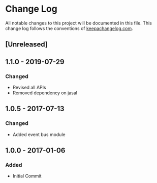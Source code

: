 # Change Log
All notable changes to this project will be documented in this file. This change log follows the conventions of [keepachangelog.com](http://keepachangelog.com/).

## [Unreleased]

## 1.1.0 - 2019-07-29
### Changed
- Revised all APIs 
- Removed dependency on jasal


## 1.0.5 - 2017-07-13
### Changed
- Added event bus module

## 1.0.0 - 2017-01-06
### Added
- Initial Commit

